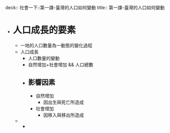 deck:: 社會一下::第一課-臺灣的人口如何變動
title:: 第一課-臺灣的人口如何變動

- # 人口成長的要素
	- 一地的人口數量為一動態的變化過程
	- 人口成長
		- 人口數量的變動
		- 自然增加+社會增加 && 人口總數
		- ## 影響因素
			- 自然增加
				- 因出生與死亡所造成
			- 社會增加
				- 因移入與移出所造成
	-
		-